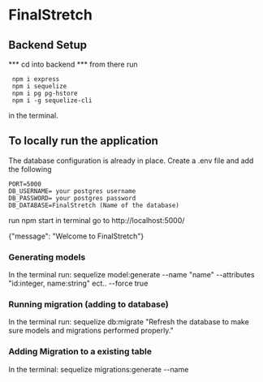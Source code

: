 # FinalStretch 

## Backend Setup

*** cd into backend *** 
from there run 
```
 npm i express 
 npm i sequelize 
 npm i pg pg-hstore 
 npm i -g sequelize-cli 
```
in the terminal. 

## To locally run the application 
The database configuration is already in place. 
Create a .env file and add the following
```
PORT=5000 
DB_USERNAME= your postgres username 
DB_PASSWORD= your postgres password 
DB_DATABASE=FinalStretch (Name of the database) 
```

run npm start in terminal 
go to http://localhost:5000/ 

{"message": "Welcome to FinalStretch"}

### Generating models
In the terminal run: 
sequelize model:generate --name "name" --attributes "id:integer, name:string" ect.. --force true

### Running migration (adding to database)
In the terminal run: 
sequelize db:migrate
"Refresh the database to make sure models and migrations performed properly." 

### Adding Migration to a existing table
In the terminal: 
sequelize migrations:generate --name 

